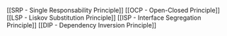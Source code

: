 [[SRP - Single Responsability Principle]]
[[OCP - Open-Closed Principle]]
[[LSP - Liskov Substitution Principle]]
[[ISP -  Interface Segregation Principle]]
[[DIP - Dependency Inversion Principle]]
